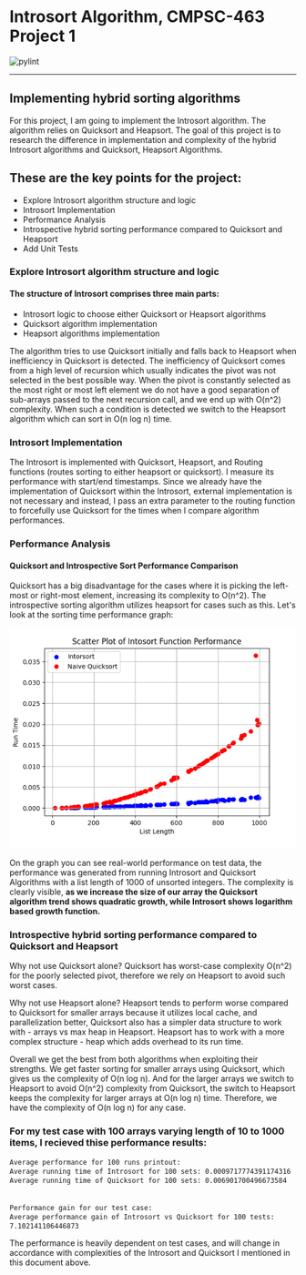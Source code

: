 # Introsort Algorithm, CMPSC-463 Project 1
![pylint](https://img.shields.io/badge/pylint-8.91-yellow?logo=python&logoColor=white)

---

## Implementing hybrid sorting algorithms

 For this project, I am going to implement the Introsort algorithm. The algorithm relies on Quicksort and Heapsort. The goal of this project is to research the difference in implementation and complexity of the hybrid Introsort algorithms and Quicksort, Heapsort Algorithms.

## These are the key points for the project:

- Explore Introsort algorithm structure and logic
- Introsort Implementation
- Performance Analysis
- Introspective hybrid sorting performance compared to Quicksort and Heapsort
- Add Unit Tests

### Explore Introsort algorithm structure and logic

#### The structure of Introsort comprises three main parts: 

- Introsort logic to choose either Quicksort or Heapsort algorithms
- Quicksort algorithm implementation
- Heapsort algorithms implementation

The algorithm tries to use Quicksort initially and falls back to Heapsort when inefficiency in Quicksort is detected. The inefficiency of Quicksort comes from a high level of recursion which usually indicates the pivot was not selected in the best possible way. When the pivot is constantly selected as the most right or most left element we do not have a good separation of sub-arrays passed to the next recursion call, and we end up with O(n^2) complexity. When such a condition is detected we switch to the Heapsort algorithm which can sort in O(n log n) time. 

### Introsort Implementation

The Introsort is implemented with Quicksort, Heapsort, and Routing functions (routes sorting to either heapsort or quicksort). I measure its performance with start/end timestamps. Since we already have the implementation of Quicksort within the Introsort, external implementation is not necessary and instead, I pass an extra parameter to the routing function to forcefully use Quicksort for the times when I compare algorithm performances.

### Performance Analysis

#### Quicksort and Introspective Sort Performance Comparison

Quicksort has a big disadvantage for the cases where it is picking the left-most or right-most element, increasing its complexity to O(n^2). The introspective sorting algorithm utilizes heapsort for cases such as this. Let's look at the sorting time performance graph:

![introsort vs quicksort run time](https://github.com/nps5696/cmpsc463-fp/blob/develop/img/intospective_vs_quicksort.png)

On the graph you can see real-world performance on test data, the performance was generated from running Introsort and Quicksort Algorithms with a list length of 1000 of unsorted integers. The complexity is clearly visible, **as we increase the size of our array the Quicksort algorithm trend shows quadratic growth, while Introsort shows logarithm based growth function.**

### Introspective hybrid sorting performance compared to Quicksort and Heapsort

Why not use Quicksort alone? Quicksort has worst-case complexity O(n^2) for the poorly selected pivot, therefore we rely on Heapsort to avoid such worst cases.

Why not use Heapsort alone? Heapsort tends to perform worse compared to Quicksort for smaller arrays because it utilizes local cache, and parallelization better, Quicksort also has a simpler data structure to work with - arrays vs max heap in Heapsort. Heapsort has to work with a more complex structure - heap which adds overhead to its run time. 

Overall we get the best from both algorithms when exploiting their strengths. We get faster sorting for smaller arrays using Quicksort, which gives us the complexity of O(n log n). And for the larger arrays we switch to Heapsort to avoid O(n^2) complexity from Quicksort, the switch to Heapsort keeps the complexity for larger arrays at O(n log n) time. Therefore, we have the complexity of O(n log n) for any case.

### For my test case with 100 arrays varying length of 10 to 1000 items, I recieved thise performance results:

```
Average performance for 100 runs printout: 
Average running time of Introsort for 100 sets: 0.0009717774391174316
Average running time of Quicksort for 100 sets: 0.006901700496673584


Performance gain for our test case: 
Average performance gain of Introsort vs Quicksort for 100 tests: 7.102141106446873
```

The performance is heavily dependent on test cases, and will change in accordance with complexities of the Introsort and Quicksort I mentioned in this document above.